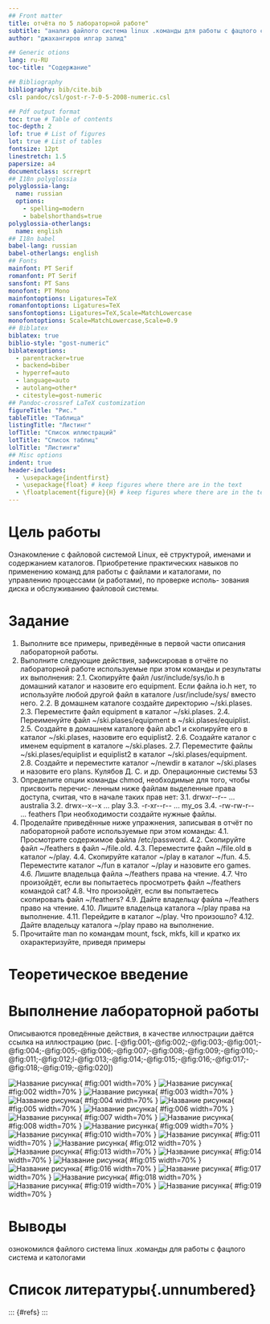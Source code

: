 ```yaml
---
## Front matter
title: отчёта по 5 лабораторной работе"
subtitle: "анализ файлого система linux .команды для работы с фацлого система и катологами"
author: "джахангиров илгар залид"

## Generic otions
lang: ru-RU
toc-title: "Содержание"

## Bibliography
bibliography: bib/cite.bib
csl: pandoc/csl/gost-r-7-0-5-2008-numeric.csl

## Pdf output format
toc: true # Table of contents
toc-depth: 2
lof: true # List of figures
lot: true # List of tables
fontsize: 12pt
linestretch: 1.5
papersize: a4
documentclass: scrreprt
## I18n polyglossia
polyglossia-lang:
  name: russian
  options:
	- spelling=modern
	- babelshorthands=true
polyglossia-otherlangs:
  name: english
## I18n babel
babel-lang: russian
babel-otherlangs: english
## Fonts
mainfont: PT Serif
romanfont: PT Serif
sansfont: PT Sans
monofont: PT Mono
mainfontoptions: Ligatures=TeX
romanfontoptions: Ligatures=TeX
sansfontoptions: Ligatures=TeX,Scale=MatchLowercase
monofontoptions: Scale=MatchLowercase,Scale=0.9
## Biblatex
biblatex: true
biblio-style: "gost-numeric"
biblatexoptions:
  - parentracker=true
  - backend=biber
  - hyperref=auto
  - language=auto
  - autolang=other*
  - citestyle=gost-numeric
## Pandoc-crossref LaTeX customization
figureTitle: "Рис."
tableTitle: "Таблица"
listingTitle: "Листинг"
lofTitle: "Список иллюстраций"
lotTitle: "Список таблиц"
lolTitle: "Листинги"
## Misc options
indent: true
header-includes:
  - \usepackage{indentfirst}
  - \usepackage{float} # keep figures where there are in the text
  - \floatplacement{figure}{H} # keep figures where there are in the text
---
```


# Цель работы

Ознакомление с файловой системой Linux, её структурой, именами и содержанием
каталогов. Приобретение практических навыков по применению команд для работы
с файлами и каталогами, по управлению процессами (и работами), по проверке исполь-
зования диска и обслуживанию файловой системы.


# Задание
1. Выполните все примеры, приведённые в первой части описания лабораторной работы.
2. Выполните следующие действия, зафиксировав в отчёте по лабораторной работе
используемые при этом команды и результаты их выполнения:
2.1. Скопируйте файл /usr/include/sys/io.h в домашний каталог и назовите его
equipment. Если файла io.h нет, то используйте любой другой файл в каталоге
/usr/include/sys/ вместо него.
2.2. В домашнем каталоге создайте директорию ~/ski.plases.
2.3. Переместите файл equipment в каталог ~/ski.plases.
2.4. Переименуйте файл ~/ski.plases/equipment в ~/ski.plases/equiplist.
2.5. Создайте в домашнем каталоге файл abc1 и скопируйте его в каталог
~/ski.plases, назовите его equiplist2.
2.6. Создайте каталог с именем equipment в каталоге ~/ski.plases.
2.7. Переместите файлы ~/ski.plases/equiplist и equiplist2 в каталог
~/ski.plases/equipment.
2.8. Создайте и переместите каталог ~/newdir в каталог ~/ski.plases и назовите
его plans.
Кулябов Д. С. и др. Операционные системы 53
3. Определите опции команды chmod, необходимые для того, чтобы присвоить перечис-
ленным ниже файлам выделенные права доступа, считая, что в начале таких прав
нет:
3.1. drwxr--r-- ... australia
3.2. drwx--x--x ... play
3.3. -r-xr--r-- ... my_os
3.4. -rw-rw-r-- ... feathers
При необходимости создайте нужные файлы.
4. Проделайте приведённые ниже упражнения, записывая в отчёт по лабораторной
работе используемые при этом команды:
4.1. Просмотрите содержимое файла /etc/password.
4.2. Скопируйте файл ~/feathers в файл ~/file.old.
4.3. Переместите файл ~/file.old в каталог ~/play.
4.4. Скопируйте каталог ~/play в каталог ~/fun.
4.5. Переместите каталог ~/fun в каталог ~/play и назовите его games.
4.6. Лишите владельца файла ~/feathers права на чтение.
4.7. Что произойдёт, если вы попытаетесь просмотреть файл ~/feathers командой
cat?
4.8. Что произойдёт, если вы попытаетесь скопировать файл ~/feathers?
4.9. Дайте владельцу файла ~/feathers право на чтение.
4.10. Лишите владельца каталога ~/play права на выполнение.
4.11. Перейдите в каталог ~/play. Что произошло?
4.12. Дайте владельцу каталога ~/play право на выполнение.
5. Прочитайте man по командам mount, fsck, mkfs, kill и кратко их охарактеризуйте,
приведя примеры


# Теоретическое введение


# Выполнение лабораторной работы

Описываются проведённые действия, в качестве иллюстрации даётся ссылка на иллюстрацию (рис. [-@fig:001;-@fig:002;-@fig:003;-@fig:001;-@fig:004;-@fig:005;-@fig:006;-@fig:007;-@fig:008;-@fig:009;-@fig:010;-@fig:011;-@fig:012;l-@fig:013;-@fig:014;-@fig:015;-@fig:016;-@fig:017;-@fig:018;-@fig:019;-@fig:020])

![Название рисунка](image/1.png){ #fig:001 width=70% }
![Название рисунка](image/2.png){ #fig:002 width=70% }
![Название рисунка](image/3.png){ #fig:003 width=70% }
![Название рисунка](image/4.png){ #fig:004 width=70% }
![Название рисунка](image/5.png){ #fig:005 width=70% }
![Название рисунка](image/6.png){ #fig:006 width=70% }
![Название рисунка](image/7.png){ #fig:007 width=70% }
![Название рисунка](image/8.png){ #fig:008 width=70% }
![Название рисунка](image/9.png){ #fig:009 width=70% }
![Название рисунка](image/10.png){ #fig:010 width=70% }
![Название рисунка](image/11.png){ #fig:011 width=70% }
![Название рисунка](image/12.png){ #fig:012 width=70% }
![Название рисунка](image/13.png){ #fig:013 width=70% }
![Название рисунка](image/14.png){ #fig:014 width=70% }
![Название рисунка](image/15.png){ #fig:015 width=70% }
![Название рисунка](image/16.png){ #fig:016 width=70% }
![Название рисунка](image/17.png){ #fig:017 width=70% }
![Название рисунка](image/18.png){ #fig:018 width=70% }
![Название рисунка](image/19.png){ #fig:019 width=70% }
![Название рисунка](image/20.png){ #fig:019 width=70% }

# Выводы

 ознокомился файлого система linux .команды для работы с фацлого система и катологами

# Список литературы{.unnumbered}

::: {#refs}
:::
